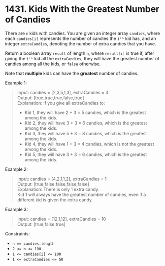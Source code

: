 # 1431. Kids With the Greatest Number of Candies

There are `n` kids with candies. You are given an integer array `candies`, where each `candies[i]` represents the number of candies the `iᵗʰ` kid has, and an integer `extraCandies`, denoting the number of extra candies that you have.

Return a boolean array `result` of length `n`, where `result[i]` is true if, after giving the `iᵗʰ` kid all the `extraCandies`, they will have the greatest number of candies among all the kids, or `false` otherwise.

Note that **multiple** kids can have the **greatest** number of candies.

Example 1:
> Input: candies = [2,3,5,1,3], extraCandies = 3  
Output: [true,true,true,false,true]  
Explanation: If you give all extraCandies to:
>- Kid 1, they will have 2 + 3 = 5 candies, which is the greatest among the kids.
>- Kid 2, they will have 3 + 3 = 6 candies, which is the greatest among the kids.
>- Kid 3, they will have 5 + 3 = 8 candies, which is the greatest among the kids.
>- Kid 4, they will have 1 + 3 = 4 candies, which is not the greatest among the kids.
>- Kid 5, they will have 3 + 3 = 6 candies, which is the greatest among the kids.

Example 2:
> Input: candies = [4,2,1,1,2], extraCandies = 1  
Output: [true,false,false,false,false]  
Explanation: There is only 1 extra candy.  
Kid 1 will always have the greatest number of candies, even if a different kid is given the extra candy.

Example 3:
> Input: candies = [12,1,12], extraCandies = 10  
Output: [true,false,true]

Constraints:
* `n == candies.length`
* `2 <= n <= 100`
* `1 <= candies[i] <= 100`
* `1 <= extraCandies <= 50`
